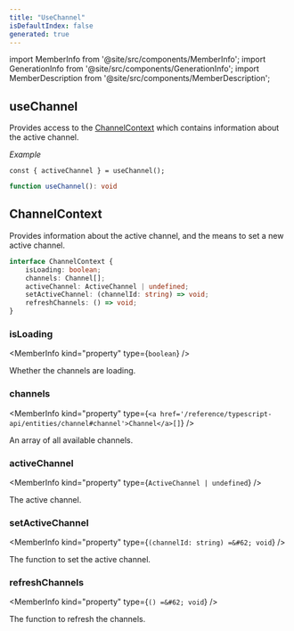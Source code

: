 ```yaml
---
title: "UseChannel"
isDefaultIndex: false
generated: true
---
```

<!-- This file was generated from the Vendure source. Do not modify. Instead, re-run the "docs:build" script -->
import MemberInfo from '@site/src/components/MemberInfo';
import GenerationInfo from '@site/src/components/GenerationInfo';
import MemberDescription from '@site/src/components/MemberDescription';


## useChannel

<GenerationInfo sourceFile="packages/dashboard/src/lib/hooks/use-channel.ts" sourceLine="21" packageName="@vendure/dashboard" since="3.3.0" />

Provides access to the <a href='/reference/dashboard/hooks/use-channel#channelcontext'>ChannelContext</a> which contains information
about the active channel.

*Example*

```tsx
const { activeChannel } = useChannel();
```

```ts title="Signature"
function useChannel(): void
```


## ChannelContext

<GenerationInfo sourceFile="packages/dashboard/src/lib/providers/channel-provider.tsx" sourceLine="55" packageName="@vendure/dashboard" since="3.3.0" />

Provides information about the active channel, and the means to set a new
active channel.

```ts title="Signature"
interface ChannelContext {
    isLoading: boolean;
    channels: Channel[];
    activeChannel: ActiveChannel | undefined;
    setActiveChannel: (channelId: string) => void;
    refreshChannels: () => void;
}
```

<div className="members-wrapper">

### isLoading

<MemberInfo kind="property" type={`boolean`}   />

Whether the channels are loading.
### channels

<MemberInfo kind="property" type={`<a href='/reference/typescript-api/entities/channel#channel'>Channel</a>[]`}   />

An array of all available channels.
### activeChannel

<MemberInfo kind="property" type={`ActiveChannel | undefined`}   />

The active channel.
### setActiveChannel

<MemberInfo kind="property" type={`(channelId: string) =&#62; void`}   />

The function to set the active channel.
### refreshChannels

<MemberInfo kind="property" type={`() =&#62; void`}   />

The function to refresh the channels.


</div>
